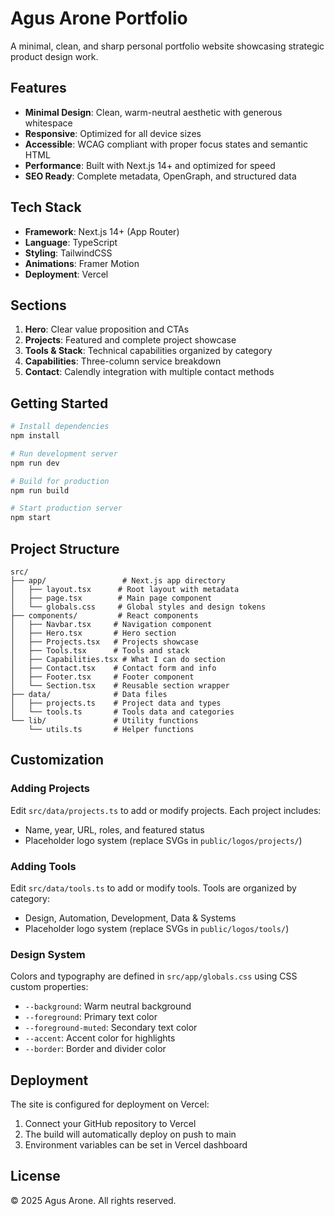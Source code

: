 # Agus Arone Portfolio

A minimal, clean, and sharp personal portfolio website showcasing strategic product design work.

## Features

- **Minimal Design**: Clean, warm-neutral aesthetic with generous whitespace
- **Responsive**: Optimized for all device sizes
- **Accessible**: WCAG compliant with proper focus states and semantic HTML
- **Performance**: Built with Next.js 14+ and optimized for speed
- **SEO Ready**: Complete metadata, OpenGraph, and structured data

## Tech Stack

- **Framework**: Next.js 14+ (App Router)
- **Language**: TypeScript
- **Styling**: TailwindCSS
- **Animations**: Framer Motion
- **Deployment**: Vercel

## Sections

1. **Hero**: Clear value proposition and CTAs
2. **Projects**: Featured and complete project showcase
3. **Tools & Stack**: Technical capabilities organized by category
4. **Capabilities**: Three-column service breakdown
5. **Contact**: Calendly integration with multiple contact methods

## Getting Started

```bash
# Install dependencies
npm install

# Run development server
npm run dev

# Build for production
npm run build

# Start production server
npm start
```

## Project Structure

```
src/
├── app/                 # Next.js app directory
│   ├── layout.tsx      # Root layout with metadata
│   ├── page.tsx        # Main page component
│   └── globals.css     # Global styles and design tokens
├── components/         # React components
│   ├── Navbar.tsx     # Navigation component
│   ├── Hero.tsx       # Hero section
│   ├── Projects.tsx   # Projects showcase
│   ├── Tools.tsx      # Tools and stack
│   ├── Capabilities.tsx # What I can do section
│   ├── Contact.tsx    # Contact form and info
│   ├── Footer.tsx     # Footer component
│   └── Section.tsx    # Reusable section wrapper
├── data/              # Data files
│   ├── projects.ts    # Project data and types
│   └── tools.ts       # Tools data and categories
└── lib/               # Utility functions
    └── utils.ts       # Helper functions
```

## Customization

### Adding Projects
Edit `src/data/projects.ts` to add or modify projects. Each project includes:
- Name, year, URL, roles, and featured status
- Placeholder logo system (replace SVGs in `public/logos/projects/`)

### Adding Tools
Edit `src/data/tools.ts` to add or modify tools. Tools are organized by category:
- Design, Automation, Development, Data & Systems
- Placeholder logo system (replace SVGs in `public/logos/tools/`)

### Design System
Colors and typography are defined in `src/app/globals.css` using CSS custom properties:
- `--background`: Warm neutral background
- `--foreground`: Primary text color
- `--foreground-muted`: Secondary text color
- `--accent`: Accent color for highlights
- `--border`: Border and divider color

## Deployment

The site is configured for deployment on Vercel:

1. Connect your GitHub repository to Vercel
2. The build will automatically deploy on push to main
3. Environment variables can be set in Vercel dashboard

## License

© 2025 Agus Arone. All rights reserved.